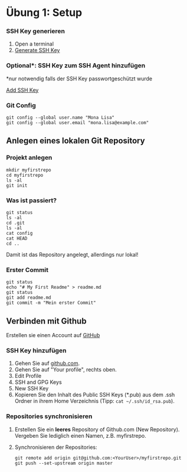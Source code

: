 # Übung 1: Setup

### SSH Key generieren
1. Open a terminal
2. [Generate SSH Key](https://help.github.com/articles/generating-a-new-ssh-key-and-adding-it-to-the-ssh-agent/#generating-a-new-ssh-key)

### Optional*: SSH Key zum SSH Agent hinzufügen

*nur notwendig falls der SSH Key passwortgeschützt wurde

[Add SSH Key](https://help.github.com/articles/generating-a-new-ssh-key-and-adding-it-to-the-ssh-agent/#adding-your-ssh-key-to-the-ssh-agent)

### Git Config
```
git config --global user.name "Mona Lisa"
git config --global user.email "mona.lisa@example.com"
```

## Anlegen eines lokalen Git Repository

### Projekt anlegen
```
mkdir myfirstrepo
cd myfirstrepo
ls -al
git init
```

### Was ist passiert?
```
git status
ls -al
cd .git
ls -al
cat config
cat HEAD
cd ..
```
Damit ist das Repository angelegt, allerdings nur lokal!

### Erster Commit
```
git status
echo "# My First Readme" > readme.md
git status
git add readme.md
git commit -m "Mein erster Commit"
```

## Verbinden mit Github
Erstellen sie einen Account auf [GitHub](www.github.com)

### SSH Key hinzufügen
1. Gehen Sie auf [github.com](www.github.com).
2. Gehen Sie auf "Your profile", rechts oben.
3. Edit Profile
4. SSH and GPG Keys
5. New SSH Key
6. Kopieren Sie den Inhalt des Public SSH Keys (*.pub) aus dem .ssh Ordner in ihrem Home Verzeichnis (Tipp: `cat ~/.ssh/id_rsa.pub`).

### Repositories synchronisieren
1. Erstellen Sie ein **leeres** Repository of Github.com (New Repository). Vergeben Sie lediglich einen Namen, z.B. myfirstrepo.
2. Synchronisieren der Repositories:

	```
	git remote add origin git@github.com:<YourUser>/myfirstrepo.git
	git push --set-upstream origin master
	```